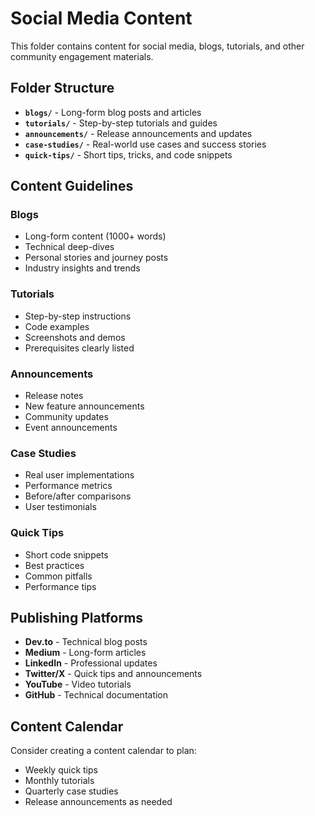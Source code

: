 # Social Media Content

This folder contains content for social media, blogs, tutorials, and other community engagement materials.

## Folder Structure

- **`blogs/`** - Long-form blog posts and articles
- **`tutorials/`** - Step-by-step tutorials and guides
- **`announcements/`** - Release announcements and updates
- **`case-studies/`** - Real-world use cases and success stories
- **`quick-tips/`** - Short tips, tricks, and code snippets

## Content Guidelines

### Blogs

- Long-form content (1000+ words)
- Technical deep-dives
- Personal stories and journey posts
- Industry insights and trends

### Tutorials

- Step-by-step instructions
- Code examples
- Screenshots and demos
- Prerequisites clearly listed

### Announcements

- Release notes
- New feature announcements
- Community updates
- Event announcements

### Case Studies

- Real user implementations
- Performance metrics
- Before/after comparisons
- User testimonials

### Quick Tips

- Short code snippets
- Best practices
- Common pitfalls
- Performance tips

## Publishing Platforms

- **Dev.to** - Technical blog posts
- **Medium** - Long-form articles
- **LinkedIn** - Professional updates
- **Twitter/X** - Quick tips and announcements
- **YouTube** - Video tutorials
- **GitHub** - Technical documentation

## Content Calendar

Consider creating a content calendar to plan:

- Weekly quick tips
- Monthly tutorials
- Quarterly case studies
- Release announcements as needed
